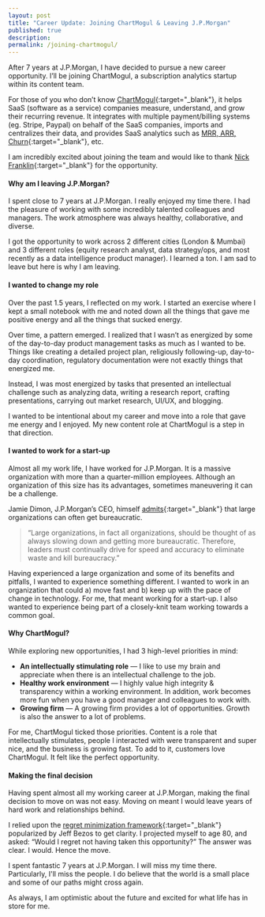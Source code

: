 ```yaml
---
layout: post
title: "Career Update: Joining ChartMogul & Leaving J.P.Morgan"
published: true
description: 
permalink: /joining-chartmogul/
---
```



After 7 years at J.P.Morgan, I have decided to pursue a new career opportunity. I’ll be joining ChartMogul, a subscription analytics startup within its content team. 

For those of you who don’t know [ChartMogul](https://chartmogul.com/){:target="_blank"}, it helps SaaS (software as a service) companies measure, understand, and grow their recurring revenue. It integrates with multiple payment/billing systems (eg. Stripe, Paypal) on behalf of the SaaS companies, imports and centralizes their data, and provides SaaS analytics such as [MRR, ARR, Churn](https://www.youtube.com/watch?v=DceOkRXHqf8){:target="_blank"}, etc. 

I am incredibly excited about joining the team and would like to thank [Nick Franklin](https://www.linkedin.com/in/nickfranklin/){:target="_blank"} for the opportunity.

#### **Why am I leaving J.P.Morgan?** 

I spent close to 7 years at J.P.Morgan. I really enjoyed my time there. I had the pleasure of working with some incredibly talented colleagues and managers. The work atmosphere was always healthy, collaborative, and diverse. 

I got the opportunity to work across 2 different cities (London & Mumbai) and 3 different roles (equity research analyst, data strategy/ops, and most recently as a data intelligence product manager). I learned a ton. I am sad to leave but here is why I am leaving.

#### **I wanted to change my role**
 
Over the past 1.5 years, I reflected on my work. I started an exercise where I kept a small notebook with me and noted down all the things that gave me positive energy and all the things that sucked energy. 

Over time, a pattern emerged. I realized that I wasn’t as energized by some of the day-to-day product management tasks as much as I wanted to be. Things like creating a detailed project plan, religiously following-up, day-to-day coordination, regulatory documentation were not exactly things that energized me. 

Instead, I was most energized by tasks that presented an intellectual challenge such as analyzing data, writing a research report, crafting presentations, carrying out market research, UI/UX, and blogging.

I wanted to be intentional about my career and move into a role that gave me energy and I enjoyed. My new content role at ChartMogul is a step in that direction.

#### **I wanted to work for a start-up**

Almost all my work life, I have worked for J.P.Morgan. It is a massive organization with more than a quarter-million employees. Although an organization of this size has its advantages, sometimes maneuvering it can be a challenge. 

Jamie Dimon, J.P.Morgan’s CEO, himself [admits](https://reports.jpmorganchase.com/investor-relations/2017/ar-ceo-letters.htm?1){:target="_blank"} that large organizations can often get bureaucratic. 

> “Large organizations, in fact all organizations, should be thought of as always slowing down and getting more bureaucratic. Therefore, leaders must continually drive for speed and accuracy to eliminate waste and kill bureaucracy.”

Having experienced a large organization and some of its benefits and pitfalls, I wanted to experience something different. I wanted to work in an organization that could a) move fast and b) keep up with the pace of change in technology. For me, that meant working for a start-up. I also wanted to experience being part of a closely-knit team working towards a common goal. 

#### **Why ChartMogul?** 

While exploring new opportunities, I had 3 high-level priorities in mind: 

- **An intellectually stimulating role** — I like to use my brain and appreciate when there is an intellectual challenge to the job.
- **Healthy work environment** — I highly value high integrity & transparency within a working environment. In addition, work becomes more fun when you have a good manager and colleagues to work with. 
- **Growing firm** — A growing firm provides a lot of opportunities. Growth is also the answer to a lot of problems. 

For me, ChartMogul ticked those priorities. Content is a role that intellectually stimulates, people I interacted with were transparent and super nice, and the business is growing fast. To add to it, customers love ChartMogul. It felt like the perfect opportunity. 

#### **Making the final decision**

Having spent almost all my working career at J.P.Morgan, making the final decision to move on was not easy. Moving on meant I would leave years of hard work and relationships behind.  

I relied upon the [regret minimization framework](https://www.youtube.com/watch?v=jwG_qR6XmDQ){:target="_blank"} popularized by Jeff Bezos to get clarity. I projected myself to age 80, and asked: “Would I regret not having taken this opportunity?” The answer was clear. I would. Hence the move. 

I spent fantastic 7 years at J.P.Morgan. I will miss my time there. Particularly, I'll miss the people. I do believe that the world is a small place and some of our paths might cross again. 

As always, I am optimistic about the future and excited for what life has in store for me.